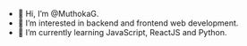 - 👋 Hi, I’m @MuthokaG.
- 👀 I’m interested in backend and frontend web development.
- 🌱 I’m currently learning JavaScript, ReactJS and Python. 
<!---
MuthokaG/MuthokaG is a ✨ special ✨ repository because its `README.md` (this file) appears on your GitHub profile.
You can click the Preview link to take a look at your changes.
--->
